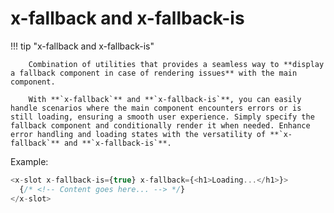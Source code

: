 # **x-fallback** and **x-fallback-is**

!!! tip "x-fallback and x-fallback-is"

        Combination of utilities that provides a seamless way to **display a fallback component in case of rendering issues** with the main component.

        With **`x-fallback`** and **`x-fallback-is`**, you can easily handle scenarios where the main component encounters errors or is still loading, ensuring a smooth user experience. Simply specify the fallback component and conditionally render it when needed. Enhance error handling and loading states with the versatility of **`x-fallback`** and **`x-fallback-is`**.

Example:

```js
<x-slot x-fallback-is={true} x-fallback={<h1>Loading...</h1>}>
  {/* <!-- Content goes here... --> */}
</x-slot>
```
